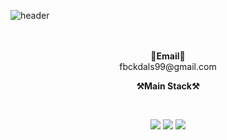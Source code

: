 ![header](https://capsule-render.vercel.app/api?type=waving&text=Changmeen's%20GitHub%20&height=200&fontSize=60&desc=Welcome!&descAlignY=75&descAlign=60)

<p align="center">
<br><br>
<Strong>📧Email📧</Strong><br>fbckdals99@gmail.com<br>

</p>

<p align="center">
    <Strong>⚒️Main Stack⚒️</Strong><br>
</p>

<br>
    <p align="center" display="inline-block">
        <img src="https://img.shields.io/badge/JAVA-007396?style=for-the-badge&logo=java&logoColor=white"> 
        <img src="https://img.shields.io/badge/SpringBoot-6DB33F?style=for-the-badge&logo=SpringBoot&logoColor=white">
        <img src="https://img.shields.io/badge/MYSQL-2DE3FF?style=for-the-badge&logo=MySQL&logoColor=black">
    </p>
<br>
